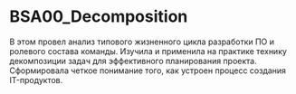 # BSA00_Decomposition
В этом провел анализ типового жизненного цикла разработки ПО и ролевого состава команды. Изучила и применила на практике технику декомпозиции задач для эффективного планирования проекта. Сформировала четкое понимание того, как устроен процесс создания IT-продуктов.
